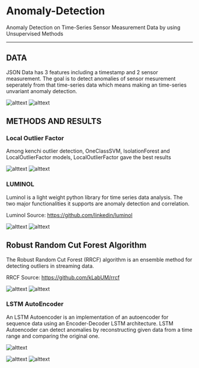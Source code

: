 # Anomaly-Detection
Anomaly Detection on Time-Series Sensor Measurement Data by using Unsupervised Methods

----

## DATA
JSON Data has 3 features including a timestamp and 2 sensor measurement. The goal is to detect anomalies of sensor mesurement seperately from that time-series data which means making an time-series unvariant anomaly detection.
 
 
![alttext](Figures/Feature1-Ts.png) 
![alttext](Figures/Feature2-Ts.png) 

## METHODS AND RESULTS

### Local Outlier Factor
Among kenchi outlier detection, OneClassSVM, IsolationForest and LocalOutlierFactor models, LocalOutlierFactor gave the best results

![alttext](Figures/LOFonF1.png) 
![alttext](Figures/LOFonF2.png) 


### LUMINOL
Luminol is a light weight python library for time series data analysis. The two major functionalities it supports are anomaly detection and correlation.

Luminol Source: https://github.com/linkedin/luminol

![alttext](Figures/LUMonF1.png) 
![alttext](Figures/LUMonF2.png) 

## Robust Random Cut Forest Algorithm
The Robust Random Cut Forest (RRCF) algorithm is an ensemble method for detecting outliers in streaming data.

RRCF Source: https://github.com/kLabUM/rrcf 

![alttext](Figures/RRCFonF1.png) 
![alttext](Figures/RRCFonF2.png) 

### LSTM AutoEncoder
An LSTM Autoencoder is an implementation of an autoencoder for sequence data using an Encoder-Decoder LSTM architecture. LSTM Autoencoder can detect anomalies by reconstructing given data from a time range and comparing the original one.


![alttext](Figures/LSTM_AE_Training.png) 

![alttext](Figures/AEonF1.png) 
![alttext](Figures/AEonF2.png) 


